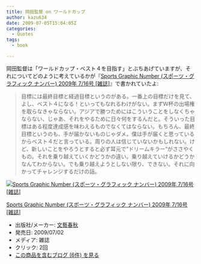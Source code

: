 ```yaml
---
title: 岡田監督 on ワールドカップ
author: kazu634
date: 2009-07-05T15:04:05Z
categories:
  - Quotes
tags:
  - book

---
```

<div class="section">
<p>
    岡田監督は「ワールドカップ・ベスト４を目指す」とぶちあげていますが、それについてどのように考えているかが『<a href="http://d.hatena.ne.jp/asin/B002EA8QAA" onclick="__gaTracker('send', 'event', 'outbound-article', 'http://d.hatena.ne.jp/asin/B002EA8QAA', 'Sports Graphic Number (スポーツ・グラフィック ナンバー) 2009年 7/16号 [雑誌]');">Sports Graphic Number (スポーツ・グラフィック ナンバー) 2009年 7/16号 [雑誌]</a>』で書かれていたよ:
</p>
  
<blockquote>
<p>
      目標には最終目標と経過目標というのがある。一番上の目標だけを見て、よし、ベスト４になる！といってもなれるわけがない。まずＷ杯の出場権を取らなきゃならない。アジアで勝つためにはこういうことをしなくちゃならない、じゃあ、それをやるために日々何をするんだと。そういった目標はある程度達成感を味わえるものでなくてはならない。もちろん、最終目標というのも、手が届かないものじゃダメ。僕は手が届くと思っているからベスト４だと言っている。周りの人は信じていないかもしれない。けど、新しいことをやろうとすると必ず耳元で&#8221;ドリームキラー&#8221;がささやくもの。それを乗り越えていくかどうかの違い。乗り越えていけるかどうかなんてわからない。でも乗り越えようとしない限り、できない。それに向かってチャレンジするだけの話。
</p>
</blockquote>
  
<div class="hatena-asin-detail">
<a href="http://www.amazon.co.jp/dp/B002EA8QAA/?tag=hatena_st1-22&ascsubtag=d-7ibv" onclick="__gaTracker('send', 'event', 'outbound-article', 'http://www.amazon.co.jp/dp/B002EA8QAA/?tag=hatena_st1-22&ascsubtag=d-7ibv', '');"><img src="https://images-na.ssl-images-amazon.com/images/I/51IT7ab5ogL._SL160_.jpg" class="hatena-asin-detail-image" alt="Sports Graphic Number (スポーツ・グラフィック ナンバー) 2009年 7/16号 [雑誌]" title="Sports Graphic Number (スポーツ・グラフィック ナンバー) 2009年 7/16号 [雑誌]" /></a></p> 
    
<div class="hatena-asin-detail-info">
<p class="hatena-asin-detail-title">
<a href="http://www.amazon.co.jp/dp/B002EA8QAA/?tag=hatena_st1-22&ascsubtag=d-7ibv" onclick="__gaTracker('send', 'event', 'outbound-article', 'http://www.amazon.co.jp/dp/B002EA8QAA/?tag=hatena_st1-22&ascsubtag=d-7ibv', 'Sports Graphic Number (スポーツ・グラフィック ナンバー) 2009年 7/16号 [雑誌]');">Sports Graphic Number (スポーツ・グラフィック ナンバー) 2009年 7/16号 [雑誌]</a>
</p>
      
<ul>
<li>
<span class="hatena-asin-detail-label">出版社/メーカー:</span> <a href="http://d.hatena.ne.jp/keyword/%CA%B8%E9%BA%BD%D5%BD%A9" onclick="__gaTracker('send', 'event', 'outbound-article', 'http://d.hatena.ne.jp/keyword/%CA%B8%E9%BA%BD%D5%BD%A9', '文藝春秋');" class="keyword">文藝春秋</a>
</li>
<li>
<span class="hatena-asin-detail-label">発売日:</span> 2009/07/02
</li>
<li>
<span class="hatena-asin-detail-label">メディア:</span> 雑誌
</li>
<li>
<span class="hatena-asin-detail-label">クリック</span>: 2回
</li>
<li>
<a href="http://d.hatena.ne.jp/asin/B002EA8QAA" onclick="__gaTracker('send', 'event', 'outbound-article', 'http://d.hatena.ne.jp/asin/B002EA8QAA', 'この商品を含むブログ (6件) を見る');" target="_blank">この商品を含むブログ (6件) を見る</a>
</li>
</ul>
</div>
    
<div class="hatena-asin-detail-foot">
</div>
</div>
</div>

